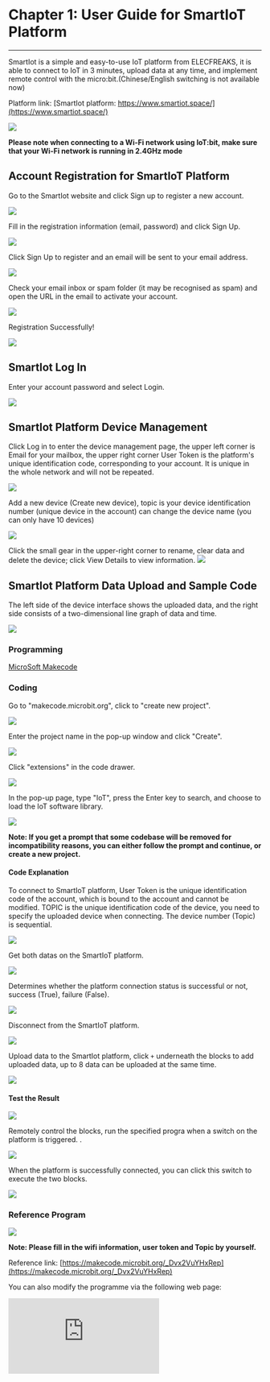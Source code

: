 ﻿---
sidebar_position: 2
---



# Chapter 1: User Guide for SmartIoT Platform
---
SmartIot is a simple and easy-to-use IoT platform from ELECFREAKS, it is able to connect to IoT in 3 minutes, upload data at any time, and implement remote control with the micro:bit.(Chinese/English switching is not available now)

Platform link: [SmartIot platform: https://www.smartiot.space/](https://www.smartiot.space/)

![](https://wiki-media-ef.oss-cn-hongkong.aliyuncs.com/docs/microbit/wisdom-life/microbit-smart-science-iot-kit/images/smartiot_01.png)

**Please note when connecting to a Wi-Fi network using IoT:bit, make sure that your Wi-Fi network is running in 2.4GHz mode**


## Account Registration for SmartIoT Platform
Go to the SmartIot website and click Sign up to register a new account.

![](https://wiki-media-ef.oss-cn-hongkong.aliyuncs.com/docs/microbit/wisdom-life/microbit-smart-science-iot-kit/images/smartiot_02.png)

Fill in the registration information (email, password) and click Sign Up.

![](https://wiki-media-ef.oss-cn-hongkong.aliyuncs.com/docs/microbit/wisdom-life/microbit-smart-science-iot-kit/images/smartiot_03.png)

Click Sign Up to register and an email will be sent to your email address.

![](https://wiki-media-ef.oss-cn-hongkong.aliyuncs.com/docs/microbit/wisdom-life/microbit-smart-science-iot-kit/images/smartiot_04.png)

Check your email inbox or spam folder (it may be recognised as spam) and open the URL in the email to activate your account.

![](https://wiki-media-ef.oss-cn-hongkong.aliyuncs.com/docs/microbit/wisdom-life/microbit-smart-science-iot-kit/images/smartiot_05.png)

Registration Successfully!

![](https://wiki-media-ef.oss-cn-hongkong.aliyuncs.com/docs/microbit/wisdom-life/microbit-smart-science-iot-kit/images/smartiot_06.png)


## SmartIot Log In

Enter your account password and select Login.

![](https://wiki-media-ef.oss-cn-hongkong.aliyuncs.com/docs/microbit/wisdom-life/microbit-smart-science-iot-kit/images/smartiot_07.png)

## SmartIot Platform Device Management

Click Log in to enter the device management page, the upper left corner is Email for your mailbox, the upper right corner User Token is the platform's unique identification code, corresponding to your account. It is unique in the whole network and will not be repeated.

![](https://wiki-media-ef.oss-cn-hongkong.aliyuncs.com/docs/microbit/wisdom-life/microbit-smart-science-iot-kit/images/smartiot_08.png)

Add a new device (Create new device), topic is your device identification number (unique device in the account) can change the device name (you can only have 10 devices)

![](https://wiki-media-ef.oss-cn-hongkong.aliyuncs.com/docs/microbit/wisdom-life/microbit-smart-science-iot-kit/images/smartiot_09.png)

Click the small gear in the upper-right corner to rename, clear data and delete the device; click View Details to view information.
![](https://wiki-media-ef.oss-cn-hongkong.aliyuncs.com/docs/microbit/wisdom-life/microbit-smart-science-iot-kit/images/smartiot_10.png)


## SmartIot Platform Data Upload and Sample Code

The left side of the device interface shows the uploaded data, and the right side consists of a two-dimensional line graph of data and time.

![](https://wiki-media-ef.oss-cn-hongkong.aliyuncs.com/docs/microbit/wisdom-life/microbit-smart-science-iot-kit/images/smartiot_11.png)

### Programming

[MicroSoft Makecode](https://makecode.microbit.org/#)

### Coding

Go to "makecode.microbit.org", click to "create new project".

![](https://wiki-media-ef.oss-cn-hongkong.aliyuncs.com/docs/microbit/interesting-case/microbit-smart-climate-kit/about-the-microbit-smart-climate-kit/images/smart-weather-station-kit-add-extension-01.png)

Enter the project name in the pop-up window and click "Create".

![](https://wiki-media-ef.oss-cn-hongkong.aliyuncs.com/docs/microbit/interesting-case/microbit-smart-climate-kit/about-the-microbit-smart-climate-kit/images/smart-weather-station-kit-add-extension-02.png)

Click "extensions" in the code drawer. 

![](https://wiki-media-ef.oss-cn-hongkong.aliyuncs.com/docs/microbit/interesting-case/microbit-smart-climate-kit/about-the-microbit-smart-climate-kit/images/smart-weather-station-kit-add-extension-03.png)

In the pop-up page, type "IoT", press the Enter key to search, and choose to load the IoT software library.

![](https://wiki-media-ef.oss-cn-hongkong.aliyuncs.com/docs/microbit/interesting-case/microbit-smart-climate-kit/about-the-microbit-smart-climate-kit/images/smart-weather-station-kit-add-extension-04.png)


**Note: If you get a prompt that some codebase will be removed for incompatibility reasons, you can either follow the prompt and continue, or create a new project.**

#### Code Explanation

To connect to SmartIoT platform, User Token is the unique identification code of the account, which is bound to the account and cannot be modified.
TOPIC is the unique identification code of the device, you need to specify the uploaded device when connecting. The device number (Topic) is sequential.

![](https://wiki-media-ef.oss-cn-hongkong.aliyuncs.com/docs/microbit/wisdom-life/microbit-smart-science-iot-kit/images/smartiot_12.png)

Get both datas on the SmartIoT platform.

![](https://wiki-media-ef.oss-cn-hongkong.aliyuncs.com/docs/microbit/wisdom-life/microbit-smart-science-iot-kit/images/smartiot_13.png)

Determines whether the platform connection status is successful or not, success (True), failure (False).

![](https://wiki-media-ef.oss-cn-hongkong.aliyuncs.com/docs/microbit/wisdom-life/microbit-smart-science-iot-kit/images/smartiot_14.png)

Disconnect from the SmartIoT platform.

![](https://wiki-media-ef.oss-cn-hongkong.aliyuncs.com/docs/microbit/wisdom-life/microbit-smart-science-iot-kit/images/smartiot_16.png)

Upload data to the SmartIot platform, click `+` underneath the blocks to add uploaded data, up to 8 data can be uploaded at the same time.

![](https://wiki-media-ef.oss-cn-hongkong.aliyuncs.com/docs/microbit/wisdom-life/microbit-smart-science-iot-kit/images/smartiot_17.png)

#### Test the Result

![](https://wiki-media-ef.oss-cn-hongkong.aliyuncs.com/docs/microbit/wisdom-life/microbit-smart-science-iot-kit/images/smartiot_11.png)

Remotely control the blocks, run the specified progra when a switch on the platform is triggered. .

![](https://wiki-media-ef.oss-cn-hongkong.aliyuncs.com/docs/microbit/wisdom-life/microbit-smart-science-iot-kit/images/smartiot_15.png)

When the platform is successfully connected, you can click this switch to execute the two blocks.

![](https://wiki-media-ef.oss-cn-hongkong.aliyuncs.com/docs/microbit/wisdom-life/microbit-smart-science-iot-kit/images/smartiot_18.png)

### Reference Program

![](https://wiki-media-ef.oss-cn-hongkong.aliyuncs.com/docs/microbit/wisdom-life/microbit-smart-science-iot-kit/images/smartiot_19.png)

**Note: Please fill in the wifi information, user token and Topic by yourself.**

Reference link: [https://makecode.microbit.org/_Dvx2VuYHxRep](https://makecode.microbit.org/_Dvx2VuYHxRep)

You can also modify the programme via the following web page:

<div
    style={{
        position: 'relative',
        paddingBottom: '60%',
        overflow: 'hidden',
    }}
>
    <iframe
        src="https://makecode.microbit.org/_Dvx2VuYHxRep"
        frameborder="0"
        sandbox="allow-popups allow-forms allow-scripts allow-same-origin"
        style={{
            position: 'absolute',
            width: '100%',
            height: '100%',
        }}
    />
</div>

### Result
---
The device connects to wifi and SmartIoT when power on automatically , and it randomly uploads 0~10 integers to SmartIoT.


## SmartIot Platform Classroom Management

Hover your mouse pointer over your username in the upper right corner, a drop down box will pop up, click on the CLASS option in it to go to the class management screen.

![](https://wiki-media-ef.oss-cn-hongkong.aliyuncs.com/docs/microbit/wisdom-life/microbit-smart-science-iot-kit/images/smartiot_20.png)

Click "Create Class" to create classrooms.

![](https://wiki-media-ef.oss-cn-hongkong.aliyuncs.com/docs/microbit/wisdom-life/microbit-smart-science-iot-kit/images/smartiot_21.png)

Enter the name of the classroom and the students in the pop-up page. 

![](https://wiki-media-ef.oss-cn-hongkong.aliyuncs.com/docs/microbit/wisdom-life/microbit-smart-science-iot-kit/images/smartiot_22.png)

**Note: Each name can contain up to 15 characters, one name per line (please do not leave any blank lines).**

Once you have created your class, click on “Students” to access the Student Information Management page.

![](https://wiki-media-ef.oss-cn-hongkong.aliyuncs.com/docs/microbit/wisdom-life/microbit-smart-science-iot-kit/images/smartiot_23.png)

Click “Add Student” to fill in student information

![](https://wiki-media-ef.oss-cn-hongkong.aliyuncs.com/docs/microbit/wisdom-life/microbit-smart-science-iot-kit/images/smartiot_24.png)

Click “Export” to export all student data

![](https://wiki-media-ef.oss-cn-hongkong.aliyuncs.com/docs/microbit/wisdom-life/microbit-smart-science-iot-kit/images/smartiot_25.png)

Click “Copy" to copy single student data

![](https://wiki-media-ef.oss-cn-hongkong.aliyuncs.com/docs/microbit/wisdom-life/microbit-smart-science-iot-kit/images/smartiot_26.png)

Click "Reset Password" to reset your student account password to prevent students from forgetting it.

![](https://wiki-media-ef.oss-cn-hongkong.aliyuncs.com/docs/microbit/wisdom-life/microbit-smart-science-iot-kit/images/smartiot_27.png)

Click "Delete" to remove student information

![](https://wiki-media-ef.oss-cn-hongkong.aliyuncs.com/docs/microbit/wisdom-life/microbit-smart-science-iot-kit/images/smartiot_28.png)

## SmartIot Platform Reset Password

Click "Change password" to enter the password reset page.

![](https://wiki-media-ef.oss-cn-hongkong.aliyuncs.com/docs/microbit/wisdom-life/microbit-smart-science-iot-kit/images/smartiot_29.png)

Enter the old and new passwords to change your password.

![](https://wiki-media-ef.oss-cn-hongkong.aliyuncs.com/docs/microbit/wisdom-life/microbit-smart-science-iot-kit/images/smartiot_30.png)

## SmartIot Data Filtering

You can set the range of data to be displayed on the chart using "Start Time" and "End Time".

![](https://wiki-media-ef.oss-cn-hongkong.aliyuncs.com/docs/microbit/wisdom-life/microbit-smart-science-iot-kit/images/smartiot_31.png)

Or select the data to be displayed for the chart via the Data tab.

![](https://wiki-media-ef.oss-cn-hongkong.aliyuncs.com/docs/microbit/wisdom-life/microbit-smart-science-iot-kit/images/smartiot_32.png)

Or click "Edit" to enter the settings page.

![](https://wiki-media-ef.oss-cn-hongkong.aliyuncs.com/docs/microbit/wisdom-life/microbit-smart-science-iot-kit/images/smartiot_33.png)

Choose to display data information by ticking the tabs.

![](https://wiki-media-ef.oss-cn-hongkong.aliyuncs.com/docs/microbit/wisdom-life/microbit-smart-science-iot-kit/images/smartiot_34.png)

## SmartIot Configuration Sharing

Click "Edit" to enter the settings page.

![](https://wiki-media-ef.oss-cn-hongkong.aliyuncs.com/docs/microbit/wisdom-life/microbit-smart-science-iot-kit/images/smartiot_33.png)

Click `Copy` or `Import` to export or import the device configuration.

![](https://wiki-media-ef.oss-cn-hongkong.aliyuncs.com/docs/microbit/wisdom-life/microbit-smart-science-iot-kit/images/smartiot_35.png)

## SmartIot Device Sharing

Click `Share` to go to the Device Sharing page.

![](https://wiki-media-ef.oss-cn-hongkong.aliyuncs.com/docs/microbit/wisdom-life/microbit-smart-science-iot-kit/images/smartiot_36.png)

Click `ALL` to set the device as a publicly shared device, which can be accessed by anyone with a shared link to the device to view data.

![](https://wiki-media-ef.oss-cn-hongkong.aliyuncs.com/docs/microbit/wisdom-life/microbit-smart-science-iot-kit/images/smartiot_37.png)

Click `Specified` to set the device as a private shared device, which can be shared via email by specifying an account, or if it's a teacher account, you can quickly share the device to class members using the option below.

![](https://wiki-media-ef.oss-cn-hongkong.aliyuncs.com/docs/microbit/wisdom-life/microbit-smart-science-iot-kit/images/smartiot_38.png)

Shared devices are displayed in `Share Device`.

![](https://wiki-media-ef.oss-cn-hongkong.aliyuncs.com/docs/microbit/wisdom-life/microbit-smart-science-iot-kit/images/smartiot_39.png)

The person being shared only has read access and cannot make changes to the content of the data-to-graph.

![](https://wiki-media-ef.oss-cn-hongkong.aliyuncs.com/docs/microbit/wisdom-life/microbit-smart-science-iot-kit/images/smartiot_40.png)
